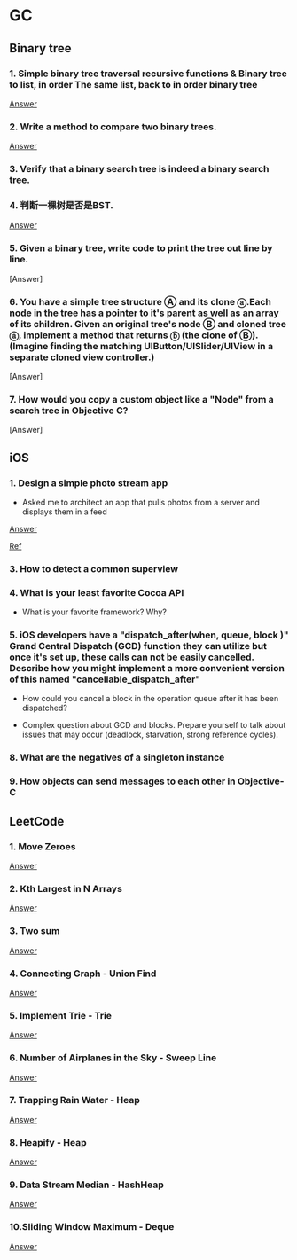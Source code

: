 # GC

## Binary tree

### 1. Simple binary tree traversal recursive functions & Binary tree to list, in order The same list, back to in order binary tree
[Answer](https://github.com/htaiwan/GC/blob/master/Ans/1.md) 

### 2. Write a method to compare two binary trees.
[Answer](https://github.com/htaiwan/GC/blob/master/Ans/2.md)

### 3. Verify that a binary search tree is indeed a binary search tree.
### 4. 判断一棵树是否是BST.
[Answer](https://github.com/htaiwan/GC/blob/master/Ans/3.md)

### 5. Given a binary tree, write code to print the tree out line by line.
[Answer]

### 6. You have a simple tree structure Ⓐ and its clone ⓐ.Each node in the tree has a pointer to it's parent as well as an array of its children. Given an original tree's node Ⓑ and cloned tree ⓐ, implement a method that returns ⓑ (the clone of Ⓑ). (Imagine finding the matching UIButton/UISlider/UIView in a separate cloned view controller.)
[Answer]

### 7. How would you copy a custom object like a "Node" from a search tree in Objective C?
[Answer]


## iOS

### 1. Design a simple photo stream app  
 * Asked me to architect an app that pulls photos from a server and displays them in a feed

[Answer](https://github.com/htaiwan/GC/blob/master/Ans/4.md)

[Ref](https://www.codementor.io/ios/tutorial/ios-interview-tips-questions-answers-objective-c)

### 3. How to detect a common superview

### 4. What is your least favorite Cocoa API 

* What is your favorite framework? Why?


### 5. iOS developers have a "dispatch_after(when, queue, block   )" Grand Central Dispatch (GCD) function they can utilize but once it's set up, these calls can not be easily cancelled. Describe how you might implement a more convenient version of this named "cancellable_dispatch_after" 

 * How could you cancel a block in the operation queue after   it has been dispatched? 

 * Complex question about GCD and blocks. Prepare yourself to talk about issues that may occur (deadlock, starvation, strong reference cycles).

### 8. What are the negatives of a singleton instance

### 9. How objects can send messages to each other in Objective-C



## LeetCode

### 1. Move Zeroes
[Answer](https://github.com/htaiwan/GC/blob/master/Ans/5.md)

### 2. Kth Largest in N Arrays
[Answer](https://github.com/htaiwan/GC/blob/master/Ans/6.md)

### 3. Two sum
[Answer](https://github.com/htaiwan/GC/blob/master/Ans/7.md)

### 4. Connecting Graph - Union Find
[Answer](https://github.com/htaiwan/GC/blob/master/Ans/8.md)

### 5. Implement Trie - Trie
[Answer](https://github.com/htaiwan/GC/blob/master/Ans/9.md)

### 6. Number of Airplanes in the Sky - Sweep Line
[Answer](https://github.com/htaiwan/GC/blob/master/Ans/10.md)

### 7. Trapping Rain Water - Heap
[Answer](https://github.com/htaiwan/GC/blob/master/Ans/11.md)

### 8. Heapify - Heap
[Answer](https://github.com/htaiwan/GC/blob/master/Ans/12.md)

### 9. Data Stream Median - HashHeap
[Answer](https://github.com/htaiwan/GC/blob/master/Ans/13.md)

### 10.Sliding Window Maximum - Deque
[Answer](https://github.com/htaiwan/GC/blob/master/Ans/14.md)




